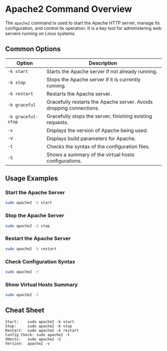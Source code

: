 # Apache2 Command Overview

The `apache2` command is used to start the Apache HTTP server, manage its configuration, and control its operation. It is a key tool for administering web servers running on Linux systems.

## Common Options

| Option      | Description                                              |
|-------------|----------------------------------------------------------|
| `-k start`  | Starts the Apache server if not already running.         |
| `-k stop`   | Stops the Apache server if it is currently running.      |
| `-k restart`| Restarts the Apache server.                              |
| `-k graceful`| Gracefully restarts the Apache server. Avoids dropping connections. |
| `-k graceful-stop` | Gracefully stops the server, finishing existing requests. |
| `-v`        | Displays the version of Apache being used.               |
| `-V`        | Displays build parameters for Apache.                    |
| `-t`        | Checks the syntax of the configuration files.            |
| `-S`        | Shows a summary of the virtual hosts configurations.     |

## Usage Examples

### Start the Apache Server
```bash
sudo apache2 -k start
```

### Stop the Apache Server
```bash
sudo apache2 -k stop
```

### Restart the Apache Server
```bash
sudo apache2 -k restart
```

### Check Configuration Syntax
```bash
sudo apache2 -t
```

### Show Virtual Hosts Summary
```bash
sudo apache2 -S
```

## Cheat Sheet

```plaintext
Start:    sudo apache2 -k start
Stop:     sudo apache2 -k stop
Restart:  sudo apache2 -k restart
Config Check: sudo apache2 -t
VHosts:   sudo apache2 -S
Version:  apache2 -v
```
